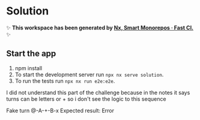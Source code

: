 # Solution
✨ **This workspace has been generated by [Nx, Smart Monorepos · Fast CI.](https://nx.dev)** ✨

## Start the app
1. npm install
2. To start the development server run `npx nx serve solution`.
3. To run the tests run `npx nx run e2e:e2e`.

I did not understand this part of the challenge because in the notes 
it says turns can be letters or + so i don't see the logic to this sequence

Fake turn
@-A-+-B-x
Expected result: Error


